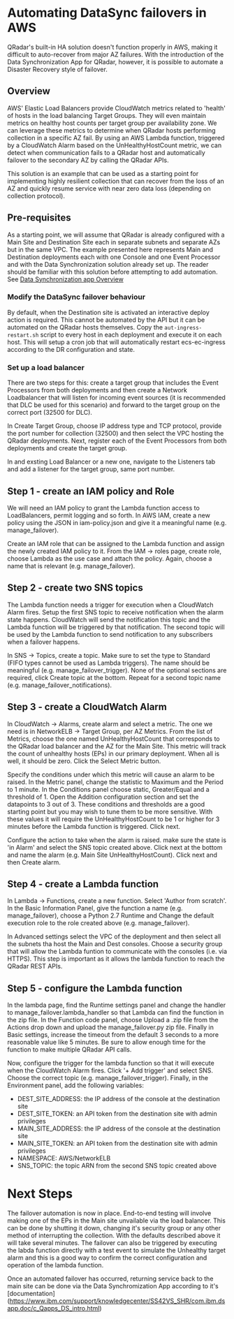 # Automating DataSync failovers in AWS
QRadar's built-in HA solution doesn't function properly in AWS, making it difficult to auto-recover from major AZ failures. With the introduction of the Data Synchronization App for QRadar, however, it is possible to automate a Disaster Recovery style of failover. 
## Overview
AWS' Elastic Load Balancers provide CloudWatch metrics related to 'health' of hosts in the load balancing Target Groups. They will even maintain metrics on healthy host counts per target group per availability zone. We can leverage these metrics to determine when QRadar hosts performing collection in a specific AZ fail.  By using an AWS Lambda function, triggered by a CloudWatch Alarm based on the UnHealthyHostCount metric, we can detect when communication fails to a QRadar host and automatically failover to the secondary AZ by calling the QRadar APIs.

This solution is an example that can be used as a starting point for implementing highly resilient collection that can recover from the loss of an AZ and quickly resume service with near zero data loss (depending on collection protocol).
## Pre-requisites
As a starting point, we will assume that QRadar is already configured with a Main Site and Destination Site each in separate subnets and separate AZs but in the same VPC.  The example presented here represents Main and Destination deployments each with one Console and one Event Processor and with the Data Synchronization solution already set up. The reader should be familiar with this solution before attempting to add automation. See [Data Synchronization app Overview](https://www.ibm.com/support/knowledgecenter/SS42VS_SHR/com.ibm.dsapp.doc/c_Qapps_DS_intro.html)
### Modify the DataSync failover behaviour
By default, when the Destination site is activated an interactive deploy action is required. This cannot be automated by the API but it can be automated on the QRadar hosts themselves.  Copy the `aut-ingress-restart.sh` script to every host in each deployment and execute it on each host. This will setup a cron job that will automatically restart ecs-ec-ingress according to the DR configuration and state.
### Set up a load balancer
There are two steps for this: create a target group that includes the Event Processors from both deployments and then create a Network Loadbalancer that will listen for incoming event sources (it is recommended that DLC be used for this scenario) and forward to the target group on the correct port (32500 for DLC).

In Create Target Group, choose IP address type and TCP protocol, provide the port number for collection (32500) and then select the VPC hosting the QRadar deployments. Next, register each of the Event Processors from both deployments and create the target group.

In and exsting Load Balancer or a new one, navigate to the Listeners tab and add a listener for the target group, same port number.
## Step 1 - create an IAM policy and Role
We will need an IAM policy to grant the Lambda function access to LoadBalancers, permit logging and so forth. In AWS IAM, create a new policy using the JSON in iam-policy.json and give it a meaningful name (e.g. manage_failover).

Create an IAM role that can be assigned to the Lambda function and assign the newly created IAM policy to it. From the IAM -> roles page, create role, choose Lambda as the use case and attach the policy. Again, choose a name that is relevant (e.g. manage_failover).
## Step 2 - create two SNS topics
The Lambda function needs a trigger for execution when a CloudWatch Alarm fires. Setup the first SNS topic to receive notification when the alarm state happens. CloudWatch will send the notification this topic and the Lambda function will be triggered by that notification. The second topic will be used by the Lambda function to send notification to any subscribers when a failover happens.

In SNS -> Topics, create a topic. Make sure to set the type to Standard (FIFO types cannot be used as Lambda triggers). The name should be meaningful (e.g. manage_failover_trigger). None of the optional sections are required, click Create topic at the bottom. Repeat for a second topic name (e.g. manage_failover_notifications).
## Step 3 - create a CloudWatch Alarm
In CloudWatch -> Alarms, create alarm and select a metric. The one we need is in NetworkELB -> Target Group, per AZ Metrics. From the list of Metrics, choose the one named UnHealthyHostCount that corresponds to the QRadar load balancer and the AZ for the Main Site. This metric will track the count of unhealthy hosts (EPs) in our primary deployment. When all is well, it should be zero. Click the Select Metric button.

Specify the conditions under which this metric will cause an alarm to be raised. In the Metric panel, change the statistic to Maximum and the Period to 1 minute. In the Conditions panel choose static, Greater/Equal and a threshold of 1. Open the Addition configuration section and set the datapoints to 3 out of 3. These conditions and thresholds are a good starting point but you may wish to tune them to be more sensitive. With these values it will require the UnHealthyHostCount to be 1 or higher for 3 minutes before the Lambda function is triggered. Click next.

Configure the action to take when the alarm is raised. make sure the state is 'in Alarm' and select the SNS topic created above. Click next at the bottom and name the alarm (e.g. Main Site UnHealthyHostCount). Click next and then Create alarm.
## Step 4 - create a Lambda function
In Lambda -> Functions, create a new function. Select 'Author from scratch'. In the Basic Information Panel, give the function a name (e.g. manage_failover), choose a Python 2.7 Runtime and Change the default execution role to the role created above (e.g. manage_failover).

In Advanced settings select the VPC of the deployment and then select all the subnets tha host the Main and Dest consoles. Choose a security group that will allow the Lambda funtion to communicate with the consoles (i.e. via HTTPS). This step is important as it allows the lambda function to reach the QRadar REST APIs.
## Step 5 - configure the Lambda function
In the lambda page, find the Runtime settings panel and change the handler to manage_failover.lambda_handler so that Lambda can find the function in the zip file. In the Function code panel, choose Upload a .zip file from the Actions drop down and upload the manage_failover.py zip file. Finally in Basic settings, increase the timeout from the default 3 seconds to a more reasonable value like 5 minutes.  Be sure to allow enough time for the function to make multiple QRadar API calls.

Now, configure the trigger for the lambda function so that it will execute when the CloudWatch Alarm fires. Click '+ Add trigger' and select SNS. Choose the correct topic (e.g. manage_failover_trigger). Finally, in the Environment panel, add the following variables:
* DEST_SITE_ADDRESS: the IP address of the console at the destination site
* DEST_SITE_TOKEN: an API token from the destination site with admin privileges
* MAIN_SITE_ADDRESS: the IP address of the console at the destination site
* MAIN_SITE_TOKEN: an API token from the destination site with admin privileges
* NAMESPACE: AWS/NetworkELB
* SNS_TOPIC: the topic ARN from the second SNS topic created above
# Next Steps
The failover automation is now in place. End-to-end testing will involve making one of the EPs in the Main site unvailable via the load balancer. This can be done by shutting it down, changing it's security group or any other method of interrupting the collection. With the defaults described above it will take several minutes. The failover can also be triggered by executing the labda function directly with a test event to simulate the Unhealthy target alarm and this is a good way to confirm the correct configuration and operation of the lambda function.

Once an automated failover has occurred, returning service back to the main site can be done via the Data Synchromization App according to it's [documentation] (https://www.ibm.com/support/knowledgecenter/SS42VS_SHR/com.ibm.dsapp.doc/c_Qapps_DS_intro.html)
